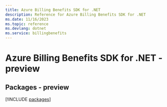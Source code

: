 ```yaml
---
title: Azure Billing Benefits SDK for .NET
description: Reference for Azure Billing Benefits SDK for .NET
ms.date: 11/16/2023
ms.topic: reference
ms.devlang: dotnet
ms.service: billingbenefits
---
```

# Azure Billing Benefits SDK for .NET - preview
## Packages - preview
[!INCLUDE [packages](billing-benefits-index.md)]